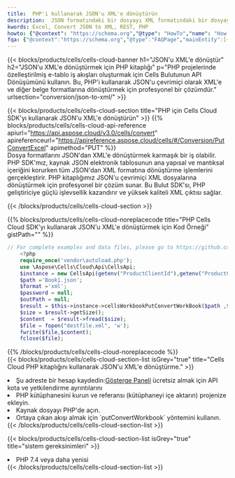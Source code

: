 ```yaml
---
title:  PHP'i kullanarak JSON'u XML'e dönüştürün
description:  JSON formatındaki bir dosyayı XML formatındaki bir dosyaya dönüştürmek için PHP için Aspose.Cells Cloud SDK'yı kullanma.
kwords: Excel, Convert JSON to XML, REST, PHP
howto: {"@context": "https://schema.org","@type": "HowTo","name": "How to convert JSON to XML using the Cells Cloud PHP library.","description": "How to convert JSON to XML using the Cells Cloud PHP library.","image": {"@type": "ImageObject"},"url": "/php/conversion/json-to-xml/","step": [{ "@type": "HowToStep","name": "How to convert JSON to XML using the Cells Cloud PHP library. step 1", "image": {"@type": "ImageObject",},"url": "/php/conversion/json-to-xml/","text": "Register an account at <a href='https://dashboard.aspose.cloud/'>Dashboard</a> to get free API quota & authorization details",},{ "@type": "HowToStep","name": "How to convert JSON to XML using the Cells Cloud PHP library. step 1", "image": {"@type": "ImageObject",},"url": "/php/conversion/json-to-xml/","text": "Install PHP library and add the reference (import the library) to your project.",},{ "@type": "HowToStep","name": "How to convert JSON to XML using the Cells Cloud PHP library. step 1", "image": {"@type": "ImageObject",},"url": "/php/conversion/json-to-xml/","text": "Open the source file in PHP.",},{ "@type": "HowToStep","name": "How to convert JSON to XML using the Cells Cloud PHP library. step 1", "image": {"@type": "ImageObject",},"url": "/php/conversion/json-to-xml/","text": "Use the `putConvertWorkbook` method to retrieve the resulting stream.",}, ],"supply": {"@type": "HowToSupply","name": "document"},"tool": [{"@type": "HowToTool","name": "phpstorm, Visual Studio Code, Eclipse"},{"@type": "HowToTool","name": "Aspose Cells"}],"totalTime": "PT6M"}
fqa: {"@context":"https://schema.org","@type":"FAQPage","mainEntity":[{"@type":"Question","name":"Why convert file formats in C# using REST API?","acceptedAnswer":{"@type":"Answer","text":"Documents are encoded in many ways, and some files may be incompatible with the software you use. To open and read such files, just convert them to appropriate file formats.<br/><ol><li>Install .NET SDK and add the reference (import the library) to your project.</li><li>Open the source file in C# using REST API.</li><li>Call the PutConvertWorkbookRequest() method, passing an output filename with required extension.</li><li>Get the result of conversion as a separate file.</li></ol>"}},{"@type":"Question","name":"What file formats can I convert with your C# library?","acceptedAnswer":{"@type":"Answer","text":"We support a variety of file formats for conversion using .NET library, including XLSX, Excel, xls , PDF, CSV, HTML, Markdown, XML, PNG, JPG, TIFF, Json, TXT and many more."}},{"@type":"Question","name":"What is the maximum allowed file size for conversion using this .NET library?","acceptedAnswer":{"@type":"Answer","text":"There are no file size limits for format conversions using .NET library."}}]}
---
```

{{< blocks/products/cells/cells-cloud-banner h1="JSON\'u XML\'e dönüştür" h2="JSON\'u XML\'e dönüştürmek için PHP kitaplığı" p="PHP projelerinde özelleştirilmiş e-tablo iş akışları oluşturmak için Cells Bulutunun API Dönüşümünü kullanın. Bu, PHP\'i kullanarak JSON\'u çevrimiçi olarak XML\'e ve diğer belge formatlarına dönüştürmek için profesyonel bir çözümdür." urlsection="conversion/json-to-xml/" >}}

{{< blocks/products/cells/cells-cloud-section title="PHP için Cells Cloud SDK\'yı kullanarak JSON\'u XML\'e dönüştürün" >}}
{{% blocks/products/cells/cells-cloud-api-reference apiurl="https://api.aspose.cloud/v3.0/cells/convert" apireferenceurl="https://apireference.aspose.cloud/cells/#/Conversion/PutConvertExcel" apimethod="PUT" %}}
<br/>
Dosya formatlarını JSON'dan XML'e dönüştürmek karmaşık bir iş olabilir. PHP SDK'mız, kaynak JSON elektronik tablosunun ana yapısal ve mantıksal içeriğini korurken tüm JSON'dan XML formatına dönüştürme işlemlerini gerçekleştirir. PHP kitaplığımız JSON'u çevrimiçi XML dosyalarına dönüştürmek için profesyonel bir çözüm sunar. Bu Bulut SDK'sı, PHP geliştiriciye güçlü işlevsellik kazandırır ve yüksek kaliteli XML çıktısı sağlar.

{{< /blocks/products/cells/cells-cloud-section >}}

{{% blocks/products/cells/cells-cloud-noreplacecode title="PHP Cells Cloud SDK\'yı kullanarak JSON\'u XML\'e dönüştürmek için Kod Örneği" gistPath="" %}}
 
```php
// For complete examples and data files, please go to https://github.com/aspose-cells-cloud/aspose-cells-cloud-php/
    <?php
    require_once('vendor\autoload.php');
    use \Aspose\Cells\Cloud\Api\CellsApi;
    $instance = new CellsApi(getenv("ProductClientId"),getenv("ProductClientSecret"));
    $path ='Book1.json';    
    $format ='xml';
    $password = null;
    $outPath = null;      
    $result = $this->instance->cellsWorkbookPutConvertWorkBook($path ,$format, $password,  $outPath);
    $size = $result->getSize();
    $content  = $result->fread($size);
    $file = fopen("destfile.xml", 'w');
    fwrite($file,$content);
    fclose($file);
```
 
{{% /blocks/products/cells/cells-cloud-noreplacecode %}}
<br/>
{{< blocks/products/cells/cells-cloud-section-list isGrey="true" title="Cells Cloud PHP kitaplığını kullanarak JSON\'u XML\'e dönüştürme." >}}
<li> Şu adreste bir hesap kaydedin:<a href="https://dashboard.aspose.cloud/">Gösterge Paneli</a> ücretsiz almak için API kota ve yetkilendirme ayrıntılarını</li>
<li>PHP kütüphanesini kurun ve referansı (kütüphaneyi içe aktarın) projenize ekleyin.</li>
<li>Kaynak dosyayı PHP'de açın.</li>
<li>Ortaya çıkan akışı almak için `putConvertWorkbook` yöntemini kullanın.</li>
{{< /blocks/products/cells/cells-cloud-section-list >}}

{{< blocks/products/cells/cells-cloud-section-list isGrey="true" title="sistem gereksinimleri" >}}
<li>PHP 7.4 veya daha yenisi</li>
{{< /blocks/products/cells/cells-cloud-section-list >}}
